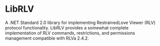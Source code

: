 # LibRLV

A .NET Standard 2.0 library for implementing RestrainedLove Viewer (RLV) protocol functionality. LibRLV provides a somewhat complete implementation of RLV commands, restrictions, and permissions management compatible with RLVa 2.4.2.
